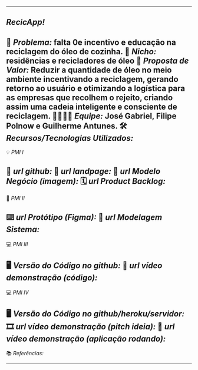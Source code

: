 -------------------
*RecicApp!* 
-------------------
🙁 _*Problema:*_ falta 0e incentivo e educação na reciclagem do óleo de cozinha.
🙂 _*Nicho:*_ residências e recicladores de óleo 
🎁 _*Proposta de Valor:*_ Reduzir a quantidade de óleo no meio ambiente incentivando a reciclagem,
gerando retorno ao usuário e otimizando a logística para as empresas que recolhem o rejeito,
criando assim uma cadeia inteligente e consciente de reciclagem.
🧑‍💻👩‍💻 _*Equipe:*_ José Gabriel, Filipe Polnow e Guilherme Antunes.
🛠️ _*Recursos/Tecnologias Utilizados:*_
-------------------
💡 *PMI I*

🔗 _*url github:*_
🛬 _*url landpage:*_
🤝 _*url Modelo Negócio (imagem):*_
🗓️ _*url Product Backlog:*_
-------------------
📲 *PMI II*

⌨️ _*url Protótipo (Figma):*_
📝 _*url Modelagem Sistema:*_
-------------------
💻 *PMI III*

🖥️ _*Versão do Código no github:*_
🎥 _*url vídeo demonstração (código):*_
-------------------
💻 *PMI IV*

🖥️ _*Versão do Código no github/heroku/servidor:*_
🎞️ _*url vídeo demonstração (pitch ideia):*_
🎥 _*url vídeo demonstração (aplicação rodando):*_
-------------------
📚 *Referências:*

-------------------
